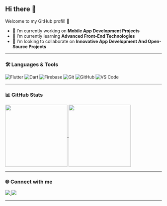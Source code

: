## Hi there 👋

Welcome to my GitHub profil! 🚀

- 👑 I’m currently working on **Mobile App Development Projects**  
- 🧩 I’m currently learning **Advanced Front-End Technologies**  
- 💎 I’m looking to collaborate on **Innovative App Development And Open-Source Projects**  

---

### 🛠️ Languages & Tools
![Flutter](https://img.shields.io/badge/Flutter-02569B?style=for-the-badge&logo=flutter&logoColor=white)
![Dart](https://img.shields.io/badge/Dart-0175C2?style=for-the-badge&logo=dart&logoColor=white)
![Firebase](https://img.shields.io/badge/Firebase-FFCA28?style=for-the-badge&logo=firebase&logoColor=black)
![Git](https://img.shields.io/badge/Git-F05032?style=for-the-badge&logo=git&logoColor=white)
![GitHub](https://img.shields.io/badge/GitHub-181717?style=for-the-badge&logo=github&logoColor=white)
![VS Code](https://img.shields.io/badge/VSCode-0078D4?style=for-the-badge&logo=visual-studio-code&logoColor=white)

---

### 📊 GitHub Stats

<a href="https://github.com/anuraghazra/github-readme-stats">
  <img height=200 align="center" src="https://github-readme-stats.vercel.app/api?username=Eng-Muhamad-Hasan&show_icons=true&theme=transparent&title_color=ffffff&text_color=ffffff&icon_color=f0e7da&bg_color=HEX,854f6c,2b124c" />
</a>
<a href="https://github.com/anuraghazra/convoychat">
  <img height=200 align="center" src="https://github-readme-stats.vercel.app/api/top-langs?username=Eng-Muhamad-Hasan&hide=CMake,HTML&layout=normal&langs_count=6&hide_progress=true&card_width=320" />
</a>




---

### 🌐 Connect with me
<a href="https://www.linkedin.com/in/muhamadhasan/" target="_blank">
  <img src="https://img.shields.io/badge/LinkedIn-0077B5?style=for-the-badge&logo=linkedin&logoColor=white"/>
</a>
<a href="mailto:460995mhmdhsn@gmail.com" target="_blank">
  <img src="https://img.shields.io/badge/Email-D14836?style=for-the-badge&logo=gmail&logoColor=white"/>
</a>


---

